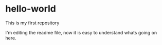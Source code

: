 # hello-world
This is my first repository

I'm editing the readme file, now it is easy to understand whats going on here.
